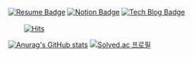 [![Resume Badge](http://img.shields.io/badge/-Resume-blue?style=flat&logo=Revolut&link=https://www.notion.so/Splin-93ab4d946fd3406b88f65e48debf3a0a)](https://www.notion.so/Splin-93ab4d946fd3406b88f65e48debf3a0a) [![Notion Badge](http://img.shields.io/badge/-Notion-orange?style=flat&logo=Notion&link=https://www.notion.so/04e767115bf3495e91e15e9c4f1e66c5)](https://www.notion.so/04e767115bf3495e91e15e9c4f1e66c5) [![Tech Blog Badge](http://img.shields.io/badge/-Tech%20Blog-green?style=flat&logo=github&link=https://dev-splin.github.io/)](https://dev-splin.github.io/) &nbsp;&nbsp;&nbsp;&nbsp;&nbsp;&nbsp;&nbsp;&nbsp;&nbsp;&nbsp;&nbsp;&nbsp;&nbsp;&nbsp;&nbsp;&nbsp;&nbsp;&nbsp;&nbsp;&nbsp;&nbsp;&nbsp;&nbsp;&nbsp;&nbsp;&nbsp;&nbsp;&nbsp;&nbsp;&nbsp;&nbsp;&nbsp;&nbsp;&nbsp;&nbsp;&nbsp;&nbsp;&nbsp;&nbsp;&nbsp;&nbsp;&nbsp;&nbsp;&nbsp;&nbsp;&nbsp;&nbsp;&nbsp;&nbsp;&nbsp;&nbsp;&nbsp;&nbsp;&nbsp;&nbsp;&nbsp;&nbsp;&nbsp;&nbsp;&nbsp;&nbsp;&nbsp;&nbsp;&nbsp;&nbsp;&nbsp;&nbsp;&nbsp;&nbsp;&nbsp;&nbsp;&nbsp;&nbsp;&nbsp;&nbsp;&nbsp;&nbsp;&nbsp;&nbsp;&nbsp;&nbsp;&nbsp;&nbsp;&nbsp;&nbsp;&nbsp;&nbsp;&nbsp;&nbsp;&nbsp;&nbsp;&nbsp;&nbsp;&nbsp;&nbsp;&nbsp;&nbsp;&nbsp;&nbsp;&nbsp;&nbsp;&nbsp;&nbsp;&nbsp;&nbsp;&nbsp;&nbsp;&nbsp;&nbsp;&nbsp;&nbsp;&nbsp;&nbsp;&nbsp;&nbsp;&nbsp;&nbsp;&nbsp;&nbsp;&nbsp;&nbsp;&nbsp;&nbsp;&nbsp;&nbsp;&nbsp;&nbsp;&nbsp;&nbsp;&nbsp;&nbsp;&nbsp;&nbsp;&nbsp;&nbsp; [![Hits](https://hits.seeyoufarm.com/api/count/incr/badge.svg?url=https%3A%2F%2Fgithub.com%2Fdev-splin%2F&count_bg=%233A91C0&title_bg=%23555555&icon=&icon_color=%23E7E7E7&title=View&edge_flat=false)](https://hits.seeyoufarm.com)

[![Anurag's GitHub stats](https://github-readme-stats.vercel.app/api?username=dev-splin&theme=react&show_icons=true)](https://github.com/anuraghazra/github-readme-stats)     [![Solved.ac
프로필](http://mazassumnida.wtf/api/v2/generate_badge?boj=splin)](https://solved.ac/splin)
